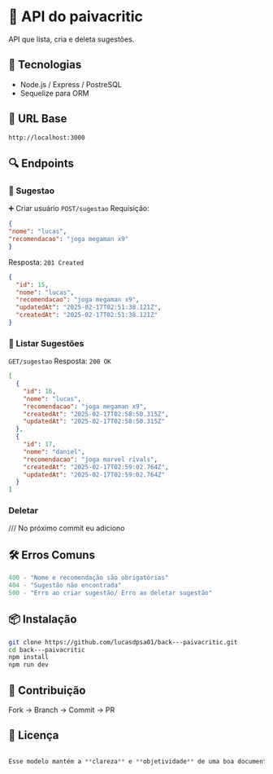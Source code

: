 # 📌 API do paivacritic
API que lista, cria e deleta sugestões.


## 🚀 Tecnologias
- Node.js / Express / PostreSQL
- Sequelize para ORM


## 📡 URL Base
``` http://localhost:3000 ```


## 🔍 Endpoints
### 📝 Sugestao
➕ Criar usuário
``` POST/sugestao ```
Requisição:
```json
{
"nome": "lucas",
"recomendacao": "joga megaman x9"
}
```

Resposta: ``` 201 Created ```
```json
{
  "id": 15,
  "nome": "lucas",
  "recomendacao": "joga megaman x9",
  "updatedAt": "2025-02-17T02:51:38.121Z",
  "createdAt": "2025-02-17T02:51:38.121Z"
}
```


### 📄 Listar Sugestões
``` GET/sugestao ```
Resposta: ``` 200 OK ```
```json
[
  {
    "id": 16,
    "nome": "lucas",
    "recomendacao": "joga megaman x9",
    "createdAt": "2025-02-17T02:58:50.315Z",
    "updatedAt": "2025-02-17T02:58:50.315Z"
  },
  {
    "id": 17,
    "nome": "daniel",
    "recomendacao": "joga marvel rivals",
    "createdAt": "2025-02-17T02:59:02.764Z",
    "updatedAt": "2025-02-17T02:59:02.764Z"
  }
]
```
### Deletar
/// No próximo commit eu adiciono


## 🛠 Erros Comuns

```mathematica
400 - "Nome e recomendação são obrigatórias"
404 - "Sugestão não encontrada"
500 - "Erro ao criar sugestão/ Erro ao deletar sugestão"
```

## 📦 Instalação
```bash
git clone https://github.com/lucasdpsa01/back---paivacritic.git
cd back---paivacritic
npm install
npm run dev
```

## 🤝 Contribuição

Fork → Branch → Commit → PR

## 📌 Licença

```css

Esse modelo mantém a **clareza** e **objetividade** de uma boa documentação, mas sem poluir com detalhes excessivos. Dá para entender rapidamente como usar a API. 🚀

```
